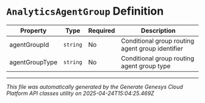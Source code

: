 # `AnalyticsAgentGroup` Definition

| Property | Type | Required | Description |
|----------|------|----------|-------------|
| agentGroupId | `string` | No | Conditional group routing agent group identifier |
| agentGroupType | `string` | No | Conditional group routing agent group type |

---

*This file was automatically generated by the Generate Genesys Cloud Platform API classes utility on 2025-04-24T15:04:25.469Z*